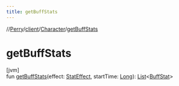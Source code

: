 ```yaml
---
title: getBuffStats
---
```

//[Perry](../../../index.html)/[client](../index.html)/[Character](index.html)/[getBuffStats](get-buff-stats.html)



# getBuffStats



[jvm]\
fun [getBuffStats](get-buff-stats.html)(effect: [StatEffect](../../server/-stat-effect/index.html), startTime: [Long](https://kotlinlang.org/api/latest/jvm/stdlib/kotlin/-long/index.html)): [List](https://kotlinlang.org/api/latest/jvm/stdlib/kotlin.collections/-list/index.html)&lt;[BuffStat](../-buff-stat/index.html)&gt;




